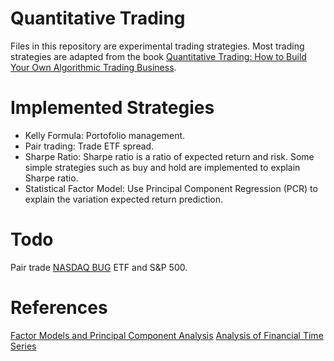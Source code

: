 # Quantitative Trading

Files in this repository are experimental trading strategies.
Most trading strategies are adapted from the book [Quantitative Trading: How to Build Your Own Algorithmic Trading Business](https://epchan.com/books/).

# Implemented Strategies
- Kelly Formula: Portofolio management.
- Pair trading: Trade ETF spread. 
- Sharpe Ratio: Sharpe ratio is a ratio of expected return and risk. Some simple strategies such as buy and hold are implemented to explain Sharpe ratio.
- Statistical Factor Model: Use Principal Component Regression (PCR) to explain the variation expected return prediction. 

# Todo
Pair trade [NASDAQ BUG](https://www.globalxetfs.com/funds/bug/) ETF and S&P 500.

# References
[Factor Models and Principal Component Analysis](http://www.fsb.miamioh.edu/lij14/672_2014_s10.pdf)
[Analysis of Financial Time Series](https://www.google.com/url?sa=t&rct=j&q=&esrc=s&source=web&cd=&cad=rja&uact=8&ved=2ahUKEwiZmtf95on_AhXNilwKHeIADt0QFnoECAoQAQ&url=https%3A%2F%2Fcpb-us-w2.wpmucdn.com%2Fblog.nus.edu.sg%2Fdist%2F0%2F6796%2Ffiles%2F2017%2F03%2Fanalysis-of-financial-time-series-copy-2ffgm3v.pdf&usg=AOvVaw3guhNjv9ee67BeV-s7VPC7)